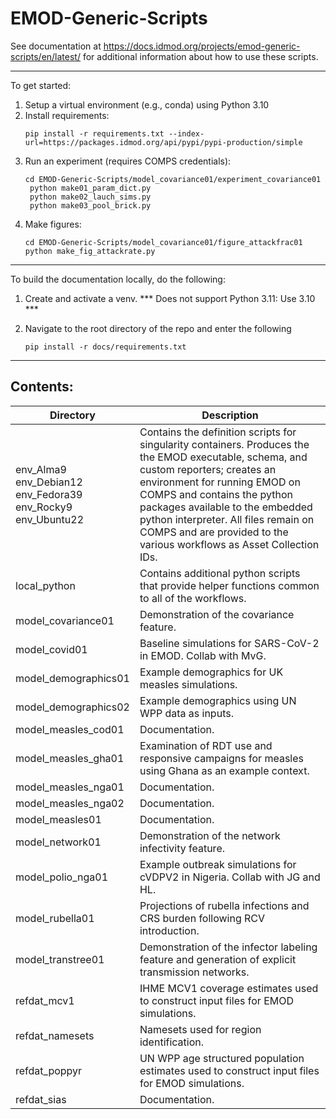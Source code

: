 # EMOD-Generic-Scripts

See documentation at https://docs.idmod.org/projects/emod-generic-scripts/en/latest/ for
additional information about how to use these scripts.

---------------------
To get started:
1. Setup a virtual environment (e.g., conda) using Python 3.10
2. Install requirements:
   ```
   pip install -r requirements.txt --index-url=https://packages.idmod.org/api/pypi/pypi-production/simple
   ```
3. Run an experiment (requires COMPS credentials):
   ```
   cd EMOD-Generic-Scripts/model_covariance01/experiment_covariance01
    python make01_param_dict.py
    python make02_lauch_sims.py
    python make03_pool_brick.py
    ```
4. Make figures:
    ```
    cd EMOD-Generic-Scripts/model_covariance01/figure_attackfrac01
    python make_fig_attackrate.py
   ```
    
---------------------
To build the documentation locally, do the following:

1. Create and activate a venv.  *** Does not support Python 3.11: Use 3.10 ***
2. Navigate to the root directory of the repo and enter the following

    ```
    pip install -r docs/requirements.txt
    ```
-------------------

## Contents:

| Directory | Description |
| --- | --- |
| env_Alma9 <br /> env_Debian12 <br /> env_Fedora39 <br /> env_Rocky9 <br /> env_Ubuntu22 |  Contains the definition scripts for singularity containers. Produces the the EMOD executable, schema, and custom reporters; creates an environment for running EMOD on COMPS and contains the python packages available to the embedded python interpreter. All files remain on COMPS and are provided to the various workflows as Asset Collection IDs. |
| local_python             | Contains additional python scripts that provide helper functions common to all of the workflows. |
| model_covariance01       | Demonstration of the covariance feature. |
| model_covid01            | Baseline simulations for SARS-CoV-2 in EMOD. Collab with MvG. |
| model_demographics01     | Example demographics for UK measles simulations. |
| model_demographics02     | Example demographics using UN WPP data as inputs. |
| model_measles_cod01      | Documentation. |
| model_measles_gha01      | Examination of RDT use and responsive campaigns for measles using Ghana as an example context. |
| model_measles_nga01      | Documentation. |
| model_measles_nga02      | Documentation. |
| model_measles01          | Documentation. |
| model_network01          | Demonstration of the network infectivity feature. |
| model_polio_nga01        | Example outbreak simulations for cVDPV2 in Nigeria. Collab with JG and HL. |
| model_rubella01          | Projections of rubella infections and CRS burden following RCV introduction.  |
| model_transtree01        | Demonstration of the infector labeling feature and generation of explicit transmission networks. |
| refdat_mcv1              | IHME MCV1 coverage estimates used to construct input files for EMOD simulations. |
| refdat_namesets          | Namesets used for region identification. |
| refdat_poppyr            | UN WPP age structured population estimates used to construct input files for EMOD simulations. |
| refdat_sias              | Documentation. |

